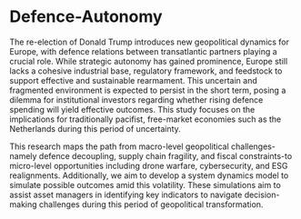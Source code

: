 # Defence-Autonomy
The re-election of Donald Trump introduces new geopolitical dynamics for Europe, with defence relations between transatlantic partners playing a crucial role. While strategic autonomy has gained prominence, Europe still lacks a cohesive industrial base, regulatory framework, and feedstock to support effective and sustainable rearmament. This uncertain and fragmented environment is expected to persist in the short term, posing a dilemma for institutional investors regarding whether rising defence spending will yield effective outcomes. This study focuses on the implications for traditionally pacifist, free-market economies such as the Netherlands during this period of uncertainty.

This research maps the path from macro-level geopolitical challenges-namely defence decoupling, supply chain fragility, and fiscal constraints-to micro-level opportunities including drone warfare, cybersecurity, and ESG realignments. Additionally, we aim to develop a system dynamics model to simulate possible outcomes amid this volatility. These simulations aim to assist asset managers in identifying key indicators to navigate decision-making challenges during this period of geopolitical transformation.
